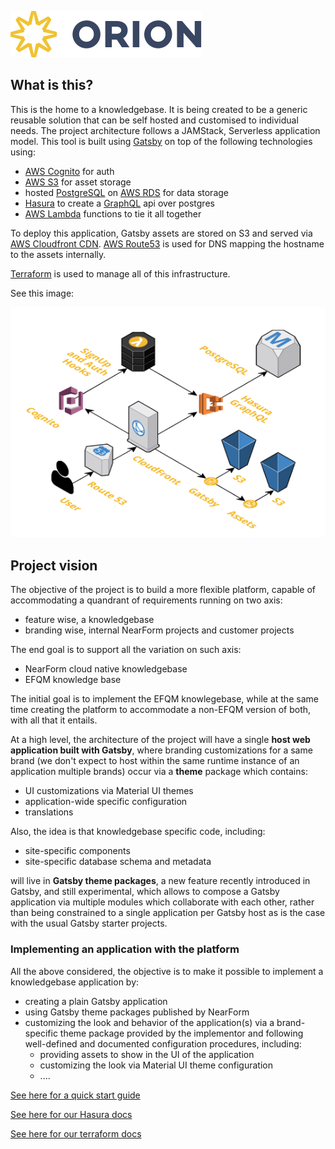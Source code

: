 ![icon]

## What is this?

This is the home to a knowledgebase. It is being created to be a generic reusable solution that can be self hosted and customised to individual needs. The project architecture follows a JAMStack, Serverless application model. This tool is built using [Gatsby] on top of the following technologies using:
 
 * [AWS Cognito](Cognito) for auth
 * [AWS S3](S3) for asset storage
 * hosted [PostgreSQL] on [AWS RDS](RDS) for data storage
 * [Hasura] to create a [GraphQL] api over postgres
 * [AWS Lambda](Lambda) functions to tie it all together

To deploy this application, Gatsby assets are stored on S3 and served via [AWS Cloudfront CDN](Cloudfront). [AWS Route53](Route53) is used for DNS mapping the hostname to the assets internally.

[Terraform] is used to manage all of this infrastructure.

See this image:

![architecture-overview]

## Project vision

The objective of the project is to build a more flexible platform, capable of accommodating a quandrant of requirements running on two axis:

- feature wise, a knowledgebase
- branding wise, internal NearForm projects and customer projects

The end goal is to support all the variation on such axis:

- NearForm cloud native knowledgebase
- EFQM knowledge base

The initial goal is to implement the EFQM knowlegebase, while at the same time creating the platform to accommodate a non-EFQM version of both, with all that it entails.

At a high level, the architecture of the project will have a single **host web application built with Gatsby**, where branding customizations for a same brand (we don't expect to host within the same runtime instance of an application multiple brands) occur via a **theme** package which contains:

- UI customizations via Material UI themes
- application-wide specific configuration
- translations

Also, the idea is that knowledgebase specific code, including:

- site-specific components
- site-specific database schema and metadata

will live in **Gatsby theme packages**, a new feature recently introduced in Gatsby, and still experimental, which allows to compose a Gatsby application via multiple modules which collaborate with each other, rather than being constrained to a single application per Gatsby host as is the case with the usual Gatsby starter projects.

### Implementing an application with the platform

All the above considered, the objective is to make it possible to implement a knowledgebase application by:

- creating a plain Gatsby application
- using Gatsby theme packages published by NearForm
- customizing the look and behavior of the application(s) via a brand-specific theme package provided by the implementor and following well-defined and documented configuration procedures, including:
  - providing assets to show in the UI of the application
  - customizing the look via Material UI theme configuration
  - ....

[See here for a quick start guide](quick-start/)

[See here for our Hasura docs](hasura/)

[See here for our terraform docs](terraform/)

<!-- External Links -->
[Gatsby]: https://www.gatsbyjs.org/
[Cognito]: https://aws.amazon.com/cognito/
[S3]: https://aws.amazon.com/s3/
[PostgreSQL]: https://www.postgresql.org/
[RDS]: https://aws.amazon.com/rds/
[Hasura]: https://hasura.io/
[GraphQL]: https://graphql.org/learn/
[Lambda]: https://aws.amazon.com/lambda/
[Cloudfront]: https://aws.amazon.com/cloudfront/
[Route53]: https://aws.amazon.com/route53/
[Terraform]: https://www.terraform.io/

<!-- Images -->
[icon]: images/Accel_Logo_Orion.svg#logo
[architecture-overview]: images/architecture.png
